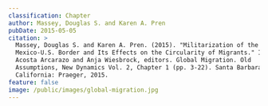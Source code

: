 ```yaml
---
classification: Chapter
author: Massey, Douglas S. and Karen A. Pren
pubDate: 2015-05-05
citation: >
  Massey, Douglas S. and Karen A. Pren. (2015). "Militarization of the
  Mexico-U.S. Border and Its Effects on the Circularity of Migrants." In Diego
  Acosta Arcarazo and Anja Wiesbrock, editors. Global Migration. Old
  Assumptions, New Dynamics Vol. 2, Chapter 1 (pp. 3-22). Santa Barbara,
  California: Praeger, 2015.
feature: false
image: /public/images/global-migration.jpg
---
```

